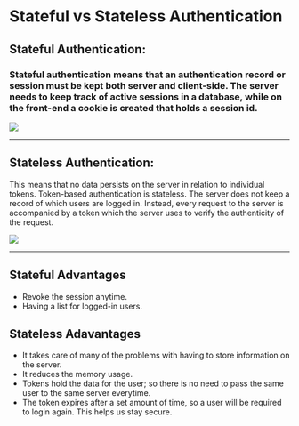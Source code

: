 # Stateful vs Stateless Authentication

## Stateful Authentication: 

### Stateful authentication means that an authentication record or session must be kept both server and client-side. The server needs to keep track of active sessions in a database, while on the front-end a cookie is created that holds a session id. 

![](https://i.imgur.com/nWZJcov.png)

---

## Stateless Authentication:

This means that no data persists on the server in relation to individual tokens. Token-based authentication is stateless. The server does not keep a record of which users are logged in. Instead, every request to the server is accompanied by a token which the server uses to verify the authenticity of the request.

![](https://i.imgur.com/oAdQF2S.png)

---

## Stateful Advantages
  * Revoke the session anytime.
  * Having a list for logged-in users.


## Stateless Adavantages
 - It takes care of many of the problems with having to store information on the server.
 - It reduces the memory usage.
 - Tokens hold the data for the user; so there is no need to pass the same user to the same server everytime.
 - The token expires after a set amount of time, so a user will be required to login again. This helps us stay secure.





